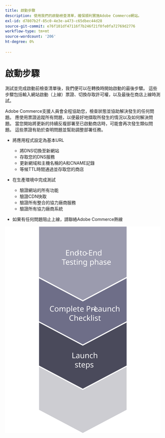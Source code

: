 ```yaml
---
title: 啟動步驟
description: 使用我們的啟動檢查清單，確保順利實施Adobe Commerce網站。
exl-id: d7807b2f-85c0-4e3e-a473-c65dbec44d28
source-git-commit: e76f101df47116f7b246f21f0fe0fa72769d2776
workflow-type: tm+mt
source-wordcount: '206'
ht-degree: 0%

---
```


# 啟動步驟

測試並完成啟動前檢查清單後，我們便可以在轉換時開始啟動的最後步驟。 這些步驟包括輸入網站啟動（上線）票證、切換存取許可權，以及最後在商店上線時測試。

Adobe Commerce支援人員會全程協助您，檢查狀態並協助解決發生的任何問題。 應使用票證追蹤所有問題，以便最好地擷取所發生的情況以及如何解決問題。 當您開始將更新的持續反複部署至已啟動商店時，可能會再次發生類似問題。 這些票證有助於查明問題並幫助調整部署任務。

- 將應用程式設定為基本URL
   - 將DNS切換至新網站
   - 存取您的DNS服務
   - 更新網域和主機名稱的A和CNAME記錄
   - 等候TTL時間通過並存取您的商店

- 在生產環境中完成測試
   - 驗證網站的所有功能
   - 驗證CDN快取
   - 驗證所有整合的協力廠商服務
   - 驗證所有協力廠商系統

- 如果有任何問題阻止上線，請聯絡Adobe Commerce熱線

![顯示啟動程式階段3的圖表](../../assets/playbooks/launch-steps-3.svg)
